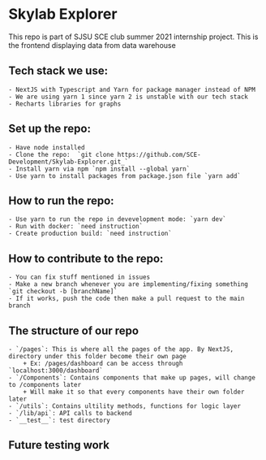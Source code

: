 # Skylab Explorer
This repo is part of SJSU SCE club summer 2021 internship project. This is the frontend displaying data from data warehouse
## Tech stack we use:
    - NextJS with Typescript and Yarn for package manager instead of NPM
    - We are using yarn 1 since yarn 2 is unstable with our tech stack
    - Recharts libraries for graphs
## Set up the repo:
    - Have node installed
    - Clone the repo:  `git clone https://github.com/SCE-Development/Skylab-Explorer.git_`
    - Install yarn via npm `npm install --global yarn`
    - Use yarn to install packages from package.json file `yarn add`
## How to run the repo:
    - Use yarn to run the repo in devevelopment mode: `yarn dev`
    - Run with docker: `need instruction`
    - Create production build: `need instruction`
## How to contribute to the repo:
    - You can fix stuff mentioned in issues
    - Make a new branch whenever you are implementing/fixing something `git checkout -b [branchName]`
    - If it works, push the code then make a pull request to the main branch
## The structure of our repo
    - `/pages`: This is where all the pages of the app. By NextJS, directory under this folder become their own page
        + Ex: /pages/dashboard can be access through `localhost:3000/dashboard`
    - `/Components`: Contains components that make up pages, will change to /components later
        + Will make it so that every components have their own folder later
    - `/utils`: Contains ultility methods, functions for logic layer
    - `/lib/api`: API calls to backend
    - `__test__`: test directory
    
## Future testing work


